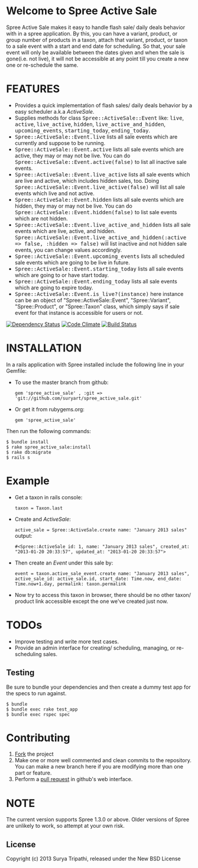 Welcome to Spree Active Sale
============================

Spree Active Sale makes it easy to handle flash sale/ daily deals behavior with in a spree application. By this, you can have a variant, product, or group number of products in a taxon, attach that variant, product, or taxon to a sale event with a start and end date for scheduling. So that, your sale event will only be available between the dates given and when the sale is gone(i.e. not live), it will not be accessible at any point till you create a new one or re-schedule the same.


FEATURES
========

* Provides a quick implementation of flash sales/ daily deals behavior by a easy scheduler a.k.a *ActiveSale*.
* Supplies methods for class <tt>Spree::ActiveSale::Event</tt> like: <tt>live</tt>, <tt>active</tt>, <tt>live_active</tt>, <tt>hidden</tt>, <tt>live_active_and_hidden</tt>, <tt>upcoming_events</tt>, <tt>starting_today</tt>, <tt>ending_today</tt>.
* <tt>Spree::ActiveSale::Event.live</tt> lists all sale events which are currently and suppose to be running.
* <tt>Spree::ActiveSale::Event.active</tt> lists all sale events which are active, they may or may not be live. You can do <tt>Spree::ActiveSale::Event.active(false)</tt> to list all inactive sale events.
* <tt>Spree::ActiveSale::Event.live_active</tt> lists all sale events which are live and active, which includes hidden sales, too. Doing <tt>Spree::ActiveSale::Event.live_active(false)</tt> will list all sale events which live and not active.
* <tt>Spree::ActiveSale::Event.hidden</tt> lists all sale events which are hidden, they may or may not be live. You can do <tt>Spree::ActiveSale::Event.hidden(false)</tt> to list sale events which are not hidden.
* <tt>Spree::ActiveSale::Event.live_active_and_hidden</tt> lists all sale events which are live, active, and hidden. <tt>Spree::ActiveSale::Event.live_active_and_hidden(:active => false, :hidden => false)</tt> will list inactive and not hidden sale events, you can change values accordingly.
* <tt>Spree::ActiveSale::Event.upcoming_events</tt> lists all scheduled sale events which are going to be live in future.
* <tt>Spree::ActiveSale::Event.starting_today</tt> lists all sale events which are going to or have start today.
* <tt>Spree::ActiveSale::Event.ending_today</tt> lists all sale events which are going to expire today.
* <tt>Spree::ActiveSale::Event.is_live?(instance)</tt> here instance can be an object of "Spree::ActiveSale::Event", "Spree::Variant", "Spree::Product", or "Spree::Taxon" class, which simply says if sale event for that instance is accessible for users or not.


[![Dependency Status](https://gemnasium.com/suryart/spree_active_sale.png)](https://gemnasium.com/suryart/spree_active_sale)
[![Code Climate](https://codeclimate.com/badge.png)](https://codeclimate.com/github/suryart/spree_active_sale)
[![Build Status](https://travis-ci.org/suryart/spree_active_sale.png?branch=1-0-5)](https://travis-ci.org/suryart/spree_active_sale)

INSTALLATION
============

In a rails application with Spree installed include the following line in your Gemfile:
  * To use the master branch from github: 
    
      `gem 'spree_active_sale' , :git => 'git://github.com/suryart/spree_active_sale.git'`


  * Or get it from rubygems.org:
    

      `gem 'spree_active_sale'`

Then run the following commands: 

    $ bundle install
    $ rake spree_active_sale:install 
    $ rake db:migrate
    $ rails s 


Example
=======

* Get a taxon in rails console:
    
    `taxon = Taxon.last`

* Create and *ActiveSale*: 

    `active_sale = Spree::ActiveSale.create name: "January 2013 sales"`
  output: 

    `#<Spree::ActiveSale id: 1, name: "January 2013 sales", created_at: "2013-01-20 20:33:57", updated_at: "2013-01-20 20:33:57">`

* Then create an *Event* under this sale by: 
    
    `event = taxon.active_sale_event.create name: "January 2013 sales", active_sale_id: active_sale.id, start_date: Time.now, end_date: Time.now+1.day, permalink: taxon.permalink `

* Now try to access this taxon in browser, there should be no other taxon/ product link accessible except the one we've created just now.


TODOs
=====

* Improve testing and write more test cases.
* Provide an admin interface for creating/ scheduling, managing, or re-scheduling sales.

Testing
-------

Be sure to bundle your dependencies and then create a dummy test app for the specs to run against.

    $ bundle
    $ bundle exec rake test_app
    $ bundle exec rspec spec

Contributing
============

1. [Fork](https://help.github.com/articles/fork-a-repo) the project
2. Make one or more well commented and clean commits to the repository. You can make a new branch here if you are modifying more than one part or feature.
3. Perform a [pull request](https://help.github.com/articles/using-pull-requests) in github's web interface.

NOTE
====

The current version supports Spree 1.3.0 or above. Older versions of Spree are unlikely to work, so attempt at your own risk.


License
---------
Copyright (c) 2013 Surya Tripathi, released under the New BSD License
